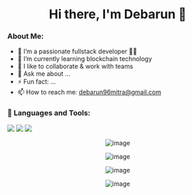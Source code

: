 # <center>Hi there, I'm Debarun 👋</center>


<!-- **DebarunMitra/DebarunMitra** is a ✨ _special_ ✨ repository because its `README.md` (this file) appears on your GitHub profile. -->

### About Me:

- 🔭 I’m a passionate fullstack developer 👨‍💻
- 🌱 I’m currently learning blockchain technology
- 👯 I like to collaborate & work with teams
- 💬 Ask me about ...
-  ⚡ Fun fact: ...
- 📫 How to reach me: debarun96mitra@gmail.com


### 🚀 Languages and Tools:
<p align="left">
<img src="https://img.icons8.com/color/48/000000/javascript--v1.png"/>
<img src="https://img.icons8.com/color/48/000000/java-coffee-cup-logo--v1.png"/>
<img src="https://img.icons8.com/color/48/000000/react-native.png"/>
</p>

<center>

![image](https://github-readme-stats.vercel.app/api?username=DebarunMitra)

![image](https://github-readme-stats.vercel.app/api/top-langs/?username=DebarunMitra)

![image](https://github-readme-streak-stats.herokuapp.com/?user=DebarunMitra)

![image](https://activity-graph.herokuapp.com/graph?username=DebarunMitra&theme=minimal)

</center>